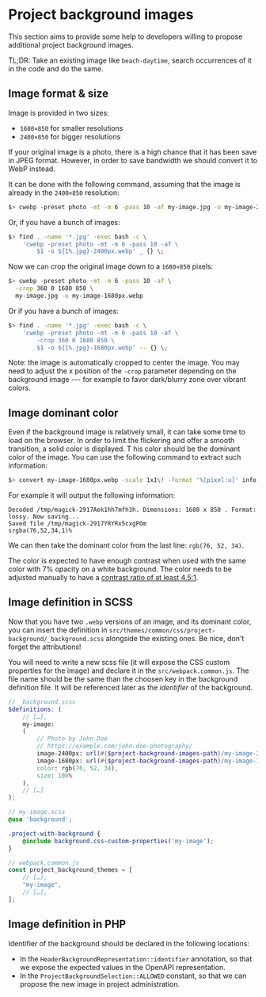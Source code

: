 # Project background images

This section aims to provide some help to developers willing to propose
additional project background images.

TL;DR: Take an existing image like `beach-daytime`, search occurrences
of it in the code and do the same.

## Image format & size

Image is provided in two sizes:

-   `1680×850` for smaller resolutions
-   `2400×850` for bigger resolutions

If your original image is a photo, there is a high chance that it has
been save in JPEG format. However, in order to save bandwidth we should
convert it to WebP instead.

It can be done with the following command, assuming that the image is
already in the `2400×850` resolution:

``` bash
$> cwebp -preset photo -mt -m 6 -pass 10 -af my-image.jpg -o my-image-2400px.webp
```

Or, if you have a bunch of images:

``` bash
$> find . -name '*.jpg' -exec bash -c \
    'cwebp -preset photo -mt -m 6 -pass 10 -af \
        $1 -o ${1%.jpg}-2400px.webp' _ {} \;
```

Now we can crop the original image down to a `1680×850` pixels:

``` bash
$> cwebp -preset photo -mt -m 6 -pass 10 -af \
  -crop 360 0 1680 850 \
  my-image.jpg -o my-image-1680px.webp
```

Or if you have a bunch of images:

``` bash
$> find . -name '*.jpg' -exec bash -c \
    'cwebp -preset photo -mt -m 6 -pass 10 -af \
        -crop 360 0 1680 850 \
        $1 -o ${1%.jpg}-1680px.webp' -- {} \;
```

Note: the image is automatically cropped to center the image. You may
need to adjust the x position of the `-crop` parameter depending on the
background image --- for example to favor dark/blurry zone over vibrant
colors.

## Image dominant color

Even if the background image is relatively small, it can take some time
to load on the browser. In order to limit the flickering and offer a
smooth transition, a solid color is displayed. T his color should be the
dominant color of the image. You can use the following command to
extract such information:

``` bash
$> convert my-image-1680px.webp -scale 1x1\! -format '%[pixel:u]' info:-
```

For example it will output the following information:

    Decoded /tmp/magick-2917Aek1hh7mfh3h. Dimensions: 1680 x 850 . Format: lossy. Now saving...
    Saved file /tmp/magick-2917YRYRx5cxgPOm
    srgba(76,52,34,1)%

We can then take the dominant color from the last line:
`rgb(76, 52, 34)`.

The color is expected to have enough contrast when used with the same
color with 7% opacity on a white background. The color needs to be
adjusted manually to have a [contrast ratio of at least
4.5:1](https://www.w3.org/WAI/WCAG21/Understanding/contrast-minimum.html).

## Image definition in SCSS

Now that you have two `.webp` versions of an image, and its dominant
color, you can insert the definition in
`src/themes/common/css/project-background/_background.scss` alongside
the existing ones. Be nice, don\'t forget the attributions!

You will need to write a new scss file (it will expose the CSS custom
properties for the image) and declare it in the `src/webpack.common.js`.
The file name should be the same than the choosen key in the background
definition file. It will be referenced later as the *identifier* of the
background.

``` scss
// _background.scss
$definitions: (
    // […],
    my-image:
    (
        // Photo by John Doe
        // https://example.com/john.doe-photography/
        image-2400px: url(#{$project-background-images-path}/my-image-2400px.webp) no-repeat,
        image-1680px: url(#{$project-background-images-path}/my-image-1680px.webp) no-repeat,
        color: rgb(76, 52, 34),
        size: 100%
    ),
    // […]
);
```

``` scss
// my-image.scss
@use 'background';

.project-with-background {
    @include background.css-custom-properties('my-image');
}
```

``` js
// webpack.common.js
const project_background_themes = [
    // […],
    "my-image",
    // […],
];
```

## Image definition in PHP

Identifier of the background should be declared in the following
locations:

-   In the `HeaderBackgroundRepresentation::identifier` annotation, so
    that we expose the expected values in the OpenAPI representation.
-   In the `ProjectBackgroundSelection::ALLOWED` constant, so that we
    can propose the new image in project administration.
